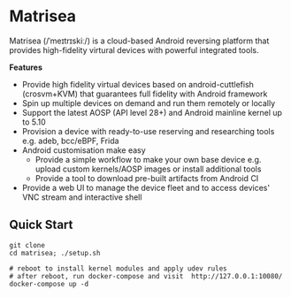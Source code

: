 # Matrisea

Matrisea (/ˈmeɪtrɪskiː/) is a cloud-based Android reversing platform that provides high-fidelity virtural devices with powerful integrated tools. 

**Features**
- Provide high fidelity virtual devices based on android-cuttlefish (crosvm+KVM) that guarantees full fidelity with Android framework
- Spin up multiple devices on demand and run them remotely or locally
- Support the latest AOSP (API level 28+) and Android mainline kernel up to 5.10
- Provision a device with ready-to-use reserving and researching tools e.g. adeb, bcc/eBPF, Frida
- Android customisation make easy
    - Provide a simple workflow to make your own base device e.g. upload custom kernels/AOSP images or install additional tools
    - Provide a tool to download pre-built artifacts from Android CI
- Provide a web UI to manage the device fleet and to access devices' VNC stream and interactive shell

## Quick Start
```
git clone
cd matrisea; ./setup.sh

# reboot to install kernel modules and apply udev rules
# after reboot, run docker-compose and visit  http://127.0.0.1:10080/
docker-compose up -d
```
